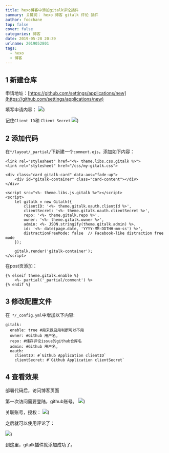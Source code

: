 ```yaml
---
title: hexo博客中添加gitalk评论插件
summary: 关键词： hexo 博客 gitalk 评论 插件
author: foochane
top: false
cover: false
categories: 博客
date: 2019-05-28 20:39
urlname: 2019052801
tags:
  - hexo
  - 博客
---
```



## 1 新建仓库
申请地址：[https://github.com/settings/applications/new](https://github.com/settings/applications/new)


填写申请内容：
![](/images/2019/003.jpg))


记住`Client ID`和 `Client Secret`
![](/images/2019/004.jpg))

## 2 添加代码

在`*/layout/_partial/`下新建一个`comment.ejs`，添加如下内容：
```
<link rel="stylesheet" href="<%- theme.libs.css.gitalk %>">
<link rel="stylesheet" href="/css/my-gitalk.css">

<div class="card gitalk-card" data-aos="fade-up">
    <div id="gitalk-container" class="card-content"></div>
</div>

<script src="<%- theme.libs.js.gitalk %>"></script>
<script>
    let gitalk = new Gitalk({
        clientID: '<%- theme.gitalk.oauth.clientId %>',
        clientSecret: '<%- theme.gitalk.oauth.clientSecret %>',
        repo: '<%- theme.gitalk.repo %>',
        owner: '<%- theme.gitalk.owner %>',
        admin: <%- JSON.stringify(theme.gitalk.admin) %>,
        id: '<%- date(page.date, 'YYYY-MM-DDTHH-mm-ss') %>',
        distractionFreeMode: false  // Facebook-like distraction free mode
    });

    gitalk.render('gitalk-container');
</script>
```


在post页添加：
```
{% elseif theme.gitalk.enable %}
    <%- partial('_partial/comment') %>
{% endif %}
```

## 3 修改配置文件
在` */_config.yml`中增加以下内容:
```
gitalk:
  enable: true #用来做启用判断可以不用
  owner: #Github 用户名,
  repo: #储存评论issue的github仓库名
  admin: #Github 用户名,
  oauth:
    clientID: #`Github Application clientID`
    clientSecret: #`Github Application clientSecret`
```
## 4 查看效果
部署代码后，访问博客页面

第一次访问需要登陆，github账号。
![](/images/2019/005.jpg))

关联账号，授权：
![](/images/2019/006.jpg))


之后就可以使用评论了：

![](/images/2019/007.jpg))

到这里，gitalk插件就添加成功了。

